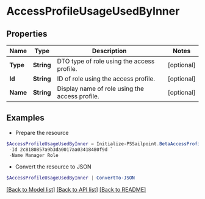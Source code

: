 # AccessProfileUsageUsedByInner
## Properties

Name | Type | Description | Notes
------------ | ------------- | ------------- | -------------
**Type** | **String** | DTO type of role using the access profile. | [optional] 
**Id** | **String** | ID of role using the access profile. | [optional] 
**Name** | **String** | Display name of role using the access profile. | [optional] 

## Examples

- Prepare the resource
```powershell
$AccessProfileUsageUsedByInner = Initialize-PSSailpoint.BetaAccessProfileUsageUsedByInner  -Type ROLE `
 -Id 2c8180857a9b3da0017aa03418480f9d `
 -Name Manager Role
```

- Convert the resource to JSON
```powershell
$AccessProfileUsageUsedByInner | ConvertTo-JSON
```

[[Back to Model list]](../README.md#documentation-for-models) [[Back to API list]](../README.md#documentation-for-api-endpoints) [[Back to README]](../README.md)

